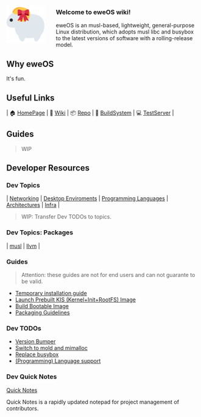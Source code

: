 <img src="/uploads/logo.png" alt="eweOS Logo" width="100" style="float: left; margin-right: 30px; margin-top: 15px;"/>

### **Welcome to eweOS wiki!**

eweOS is an musl-based, lightweight, general-purpose Linux distribution, which adopts musl libc and busybox to the latest versions of software with a rolling-release model.

## Why eweOS

It's fun.

## Useful Links

| :house: [HomePage](https://os.ewe.moe) | :notebook_with_decorative_cover: [Wiki](https://os-wiki.ewe.moe) | :package: [Repo](https://os-repo.ewe.moe) | :hammer: [BuildSystem](https://os-build.ewe.moe) | :computer: [TestServer](https://os-test.ewe.moe) |

## Guides

> WIP

## Developer Resources

### Dev Topics

| [Networking](/topic/net) | [Desktop Enviroments](/topic/de) | [Programming Languages](/topic/pl) | [Architectures](/topic/arch) | [Infra](/topic/infra) |

> WIP: Transfer Dev TODOs to topics.

### Dev Topics: Packages

| [musl](/musl) | [llvm](/llvm) |

### Guides

> Attention: these guides are not for end users and can not guarante to be valid.

- [Temporary installation guide](https://os-wiki.ewe.moe/temporary-installation-guide.md)
- [Launch Prebuilt KIS (Kernel+Init+RootFS) Image](/guides/launch-prebuilt-image)
- [Build Bootable Image](/guides/build-bootable-image)
- [Packaging Guidelines](https://os-wiki.ewe.moe/Packaging%20guidelines.md)

### Dev TODOs

- [Version Bumper](/todos/version-bumper)
- [Switch to mold and mimalloc](/todos/switch-to-mold-mimalloc)
- [Replace busybox](/todos/replace-busybox)
- [(Programming) Language support](/todos/pl-support)

### Dev Quick Notes

[Quick Notes](/quick-notes)

Quick Notes is a rapidly updated notepad for project management of contributors.
